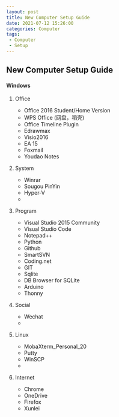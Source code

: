 ```yaml
---
layout: post
title: New Computer Setup Guide
date: 2021-07-12 15:26:00
categories: Computer
tags:
 - Computer
 - Setup
---
```



## New Computer Setup Guide ##
#### Windows

1. Office
   * Office 2016 Student/Home Version
   * WPS Office (网盘，稻壳)
   * Office Timeline Plugin
   * Edrawmax
   * Visio2016
   * EA 15
   * Foxmail
   * Youdao Notes

2. System
   * Winrar
   * Sougou PinYin
   * Hyper-V
   * 

3. Program
   * Visual Studio 2015 Community
   * Visual Studio Code
   * Notepad++
   * Python
   * Github
   * SmartSVN
   * Coding.net
   * GIT
   * Sqlite
   * DB Browser for SQLite
   * Arduino
   * Thonny

4. Social
   * Wechat
   * 

5. Linux
   * MobaXterm_Personal_20
   * Putty
   * WinSCP
   * 

6. Internet
   * Chrome
   * OneDrive
   * Firefox
   * Xunlei
